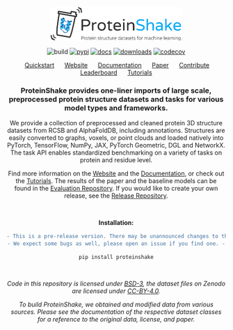 <p align="center">
<img src="https://raw.githubusercontent.com/BorgwardtLab/proteinshake/main/docs/images/logo_subtitle.png" width="60%">
</p>

<div align="center">

![build](https://img.shields.io/github/actions/workflow/status/borgwardtlab/proteinshake/build.yml?color=%2303A9F4&style=for-the-badge)
[![pypi](https://img.shields.io/pypi/v/proteinshake?color=%2303A9F4&style=for-the-badge)](https://pypi.org/project/proteinshake/)
[![docs](https://img.shields.io/readthedocs/proteinshake?color=%2303A9F4&style=for-the-badge)](https://proteinshake.readthedocs.io/en/latest/?badge=latest)
[![downloads](https://img.shields.io/pypi/dm/proteinshake?color=%2303A9F4&style=for-the-badge)](https://pypi.org/project/proteinshake/)
[![codecov](https://img.shields.io/codecov/c/gh/BorgwardtLab/proteinshake?color=%2303A9F4&style=for-the-badge&token=0NL6CQZ6MB)](https://codecov.io/gh/BorgwardtLab/proteinshake)
</div>

<p align="center">&nbsp;&nbsp;&nbsp;&nbsp;&nbsp;
<a href="https://borgwardtlab.github.io/proteinshake/#quickstart">Quickstart</a>&nbsp;&nbsp;&nbsp;&nbsp;&nbsp;
<a href="https://borgwardtlab.github.io/proteinshake">Website</a>&nbsp;&nbsp;&nbsp;&nbsp;&nbsp;
<a href="https://proteinshake.readthedocs.io/en/latest/?badge=latest">Documentation</a>&nbsp;&nbsp;&nbsp;&nbsp;&nbsp;
<a href="">Paper</a>&nbsp;&nbsp;&nbsp;&nbsp;&nbsp;
<a href="https://proteinshake.readthedocs.io/en/latest/notes/contribution.html">Contribute</a>&nbsp;&nbsp;&nbsp;&nbsp;&nbsp;
<a href="https://borgwardtlab.github.io/proteinshake/#leaderboard">Leaderboard</a>&nbsp;&nbsp;&nbsp;&nbsp;&nbsp;
<a href="https://proteinshake.readthedocs.io/en/latest/notebooks/dataset.html">Tutorials</a>
</p>

<div align="center">

### ProteinShake provides one-liner imports of large scale, preprocessed protein structure datasets and tasks for various model types and frameworks.

We provide a collection of preprocessed and cleaned protein 3D structure datasets from RCSB and AlphaFoldDB, including annotations. Structures are easily converted to graphs, voxels, or point clouds and loaded natively into PyTorch, TensorFlow, NumPy, JAX, PyTorch Geometric, DGL and NetworkX. The task API enables standardized benchmarking on a variety of tasks on protein and residue level.

Find more information on the <a href="https://borgwardtlab.github.io/proteinshake">Website</a> and the <a href="https://proteinshake.readthedocs.io/en/latest/?badge=latest">Documentation</a>, or check out the <a href="https://proteinshake.readthedocs.io/en/latest/notebooks/dataset.html">Tutorials</a>. The results of the paper and the baseline models can be found in the <a href="https://github.com/BorgwardtLab/ProteinShake_eval">Evaluation Repository</a>. If you would like to create your own release, see the <a href="https://github.com/BorgwardtLab/proteinshake_release">Release Repository</a>.

</br>

**Installation:**

```diff
- This is a pre-release version. There may be unannounced changes to the API and datasets. -
- We expect some bugs as well, please open an issue if you find one. -
```

```
pip install proteinshake
```

</br>

<div align="center">

*Code in this repository is licensed under [BSD-3](https://github.com/BorgwardtLab/proteinshake/blob/main/LICENSE), the dataset files on Zenodo are licensed under [CC-BY-4.0](https://creativecommons.org/licenses/by/4.0/legalcode).*

*To build ProteinShake, we obtained and modified data from various sources. Please see the documentation of the respective dataset classes for a reference to the original data, license, and paper.*

</div>
